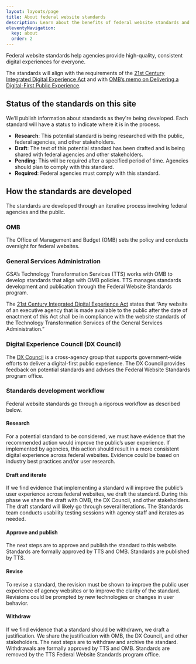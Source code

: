 ```yaml
---
layout: layouts/page
title: About federal website standards
description: Learn about the benefits of federal website standards and how they're created and managed.
eleventyNavigation:
  key: about
  order: 2
---
```


Federal website standards help agencies provide high-quality, consistent digital experiences for everyone. 

The standards will align with the requirements of the [21st Century Integrated Digital Experience Act](https://www.congress.gov/bill/115th-congress/house-bill/5759/text) and with [OMB’s memo on Delivering a Digital-First Public Experience](https://www.whitehouse.gov/omb/management/ofcio/delivering-a-digital-first-public-experience/). 

## Status of the standards on this site

We’ll publish information about standards as they're being developed. Each standard will have a status to indicate where it is in the process. 

- **Research**: This potential standard is being researched with the public, federal agencies, and other stakeholders.
- **Draft**: The text of this potential standard has been drafted and is being shared with federal agencies and other stakeholders.
- **Pending**: This will be required after a specified period of time. Agencies should plan to comply with this standard.
- **Required**: Federal agencies must comply with this standard.

## How the standards are developed

The standards are developed through an iterative process involving federal agencies and the public.

### OMB

The Office of Management and Budget (OMB) sets the policy and conducts oversight for federal websites. 

### General Services Administration

GSA’s Technology Transformation Services (TTS) works with OMB to develop standards that align with OMB policies. TTS manages standards development and publication through the Federal Website Standards program. 

The [21st Century Integrated Digital Experience Act](https://www.congress.gov/bill/115th-congress/house-bill/5759/text) states that “Any website of an executive agency that is made available to the public after the date of enactment of this Act shall be in compliance with the website standards of the Technology Transformation Services of the General Services Administration.”

### Digital Experience Council (DX Council)

The [DX Council](https://digital.gov/resources/an-introduction-to-the-digital-experience-council/) is a cross-agency group that supports government-wide efforts to deliver a digital-first public experience. The DX Council provides feedback on potential standards and advises the Federal Website Standards program office.

### Standards development workflow

Federal website standards go through a rigorous workflow as described below. 

#### Research

For a potential standard to be considered, we must have evidence that the recommended action would improve the public’s user experience. If implemented by agencies, this action should result in a more consistent digital experience across federal websites. Evidence could be based on industry best practices and/or user research.

#### Draft and iterate

If we find evidence that implementing a standard will improve the public’s user experience across federal websites, we draft the standard. During this phase we share the draft with OMB, the DX Council, and other stakeholders. The draft standard will likely go through several iterations. The Standards team conducts usability testing sessions with agency staff and iterates as needed. 

#### Approve and publish

The next steps are to approve and publish the standard to this website. Standards are formally approved by TTS and OMB. Standards are published by TTS.

#### Revise

To revise a standard, the revision must be shown to improve the public user experience of agency websites or to improve the clarity of the standard. Revisions could be prompted by new technologies or changes in user behavior.

#### Withdraw

If we find evidence that a standard should be withdrawn, we draft a justification. We share the justification with OMB, the DX Council, and other stakeholders. The next steps are to withdraw and archive the standard. Withdrawals are formally approved by TTS and OMB. Standards are removed by the TTS Federal Website Standards program office.


